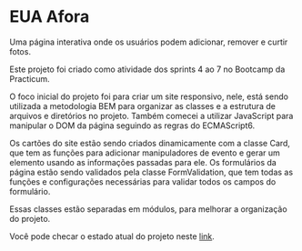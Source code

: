 # EUA Afora

Uma página interativa onde os usuários podem adicionar, remover e curtir fotos.

Este projeto foi criado como atividade dos sprints 4 ao 7 no Bootcamp da Practicum.

O foco inicial do projeto foi para criar um site responsivo, nele, está sendo utilizada a metodologia BEM para organizar as classes e a estrutura de arquivos e diretórios no projeto. Também comecei a utilizar JavaScript para manipular o DOM da página seguindo as regras do ECMAScript6.

Os cartões do site estão sendo criados dinamicamente com a classe Card, que tem as funções para adicionar manipuladores de evento e gerar um elemento usando as informações passadas para ele. Os formulários da página estão sendo validados pela classe FormValidation, que tem todas as funções e configurações necessárias para validar todos os campos do formulário.

Essas classes estão separadas em módulos, para melhorar a organização do projeto.

Você pode checar o estado atual do projeto neste [link](https://anynoise00.github.io/web_project_4_ptbr/).